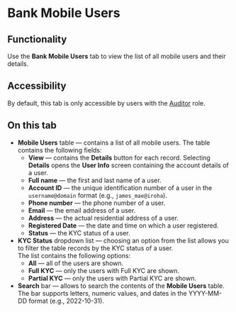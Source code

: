 # Bank Mobile Users

## Functionality

Use the **Bank Mobile Users** tab to view the list of all mobile users and their details.

## Accessibility

By default, this tab is only accessible by users with the [Auditor](../roles.md#auditor) role.

## On this tab

- **Mobile Users** table — contains a list of all mobile users. The table contains the following fields:
  - **View** — contains the **Details** button for each record. Selecting **Details** opens the **User Info** screen containing the account details of a user.
  - **Full name** — the first and last name of a user.
  - **Account ID** — the unique identification number of a user in the `username@domain` format (e.g., `james_mae@iroha`).
  - **Phone number** — the phone number of a user.
  - **Email** — the email address of a user.
  - **Address** — the actual residential address of a user.
  - **Registered Date** — the date and time on which a user registered.
  - **Status** — the KYC status of a user.
- **KYC Status** dropdown list — choosing an option from the list allows you to filter the table records by the KYC status of a user.\
  The list contains the following options:
  - **All** — all of the users are shown.
  - **Full KYC** — only the users with Full KYC are shown.
  - **Partial KYC** — only the users with Partial KYC are shown.
- **Search** bar — allows to search the contents of the **Mobile Users** table.\
  The bar supports letters, numeric values, and dates in the YYYY-MM-DD format (e.g., 2022-10-31).
